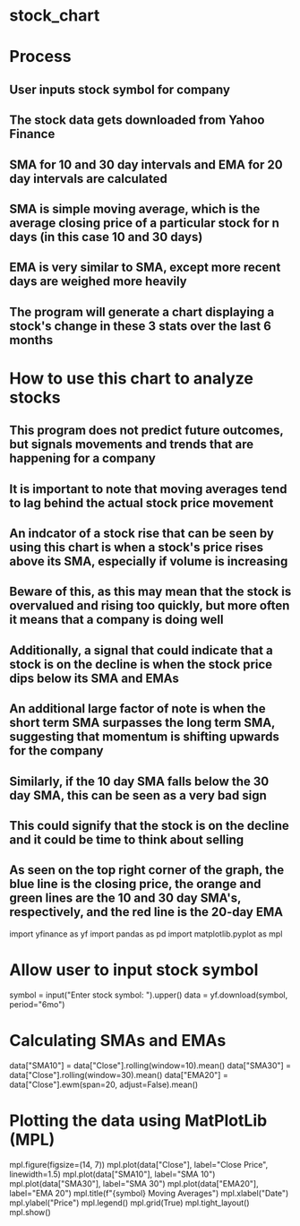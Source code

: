 # stock_chart

# Process
## User inputs stock symbol for company
## The stock data gets downloaded from Yahoo Finance
## SMA for 10 and 30 day intervals and EMA for 20 day intervals are calculated
## SMA is simple moving average, which is the average closing price of a particular stock for n days (in this case 10 and 30 days)
## EMA is very similar to SMA, except more recent days are weighed more heavily
## The program will generate a chart displaying a stock's change in these 3 stats over the last 6 months

# How to use this chart to analyze stocks
## This program does not predict future outcomes, but signals movements and trends that are happening for a company
## It is important to note that moving averages tend to lag behind the actual stock price movement
## An indcator of a stock rise that can be seen by using this chart is when a stock's price rises above its SMA, especially if volume is increasing
## Beware of this, as this may mean that the stock is overvalued and rising too quickly, but more often it means that a company is doing well
## Additionally, a signal that could indicate that a stock is on the decline is when the stock price dips below its SMA and EMAs

## An additional large factor of note is when the short term SMA surpasses the long term SMA, suggesting that momentum is shifting upwards for the company
## Similarly, if the 10 day SMA falls below the 30 day SMA, this can be seen as a very bad sign
## This could signify that the stock is on the decline and it could be time to think about selling

## As seen on the top right corner of the graph, the blue line is the closing price, the orange and green lines are the 10 and 30 day SMA's, respectively, and the red line is the 20-day EMA

import yfinance as yf
import pandas as pd
import matplotlib.pyplot as mpl

# Allow user to input stock symbol
symbol = input("Enter stock symbol: ").upper()
data = yf.download(symbol, period="6mo")

# Calculating SMAs and EMAs
data["SMA10"] = data["Close"].rolling(window=10).mean()
data["SMA30"] = data["Close"].rolling(window=30).mean()
data["EMA20"] = data["Close"].ewm(span=20, adjust=False).mean()

# Plotting the data using MatPlotLib (MPL)
mpl.figure(figsize=(14, 7))
mpl.plot(data["Close"], label="Close Price", linewidth=1.5)
mpl.plot(data["SMA10"], label="SMA 10")
mpl.plot(data["SMA30"], label="SMA 30")
mpl.plot(data["EMA20"], label="EMA 20")
mpl.title(f"{symbol} Moving Averages")
mpl.xlabel("Date")
mpl.ylabel("Price")
mpl.legend()
mpl.grid(True)
mpl.tight_layout()
mpl.show()

